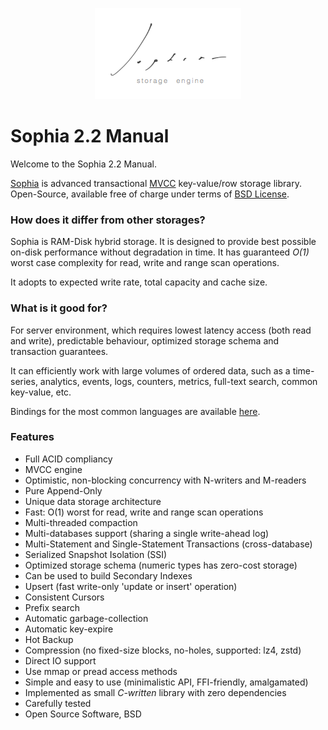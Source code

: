 
<p align="center">
	<img src="sophia.png" />
<p>

# Sophia 2.2 Manual

Welcome to the Sophia 2.2 Manual.

[Sophia](http://sophia.systems) is advanced transactional [MVCC](http://en.wikipedia.org/wiki/Multiversion_concurrency_control)
key-value/row storage library. Open-Source, available free of charge under terms of [BSD License](tutorial/license.md).

### How does it differ from other storages?

Sophia is RAM-Disk hybrid storage. It is designed to provide best possible on-disk performance without degradation
in time. It has guaranteed *O(1)* worst case complexity for read, write and range scan operations.

It adopts to expected write rate, total capacity and cache size.

### What is it good for?

For server environment, which requires
lowest latency access (both read and write), predictable behaviour, optimized storage schema and transaction guarantees.

It can efficiently work with large volumes of ordered data, such as a time-series,
analytics, events, logs, counters, metrics, full-text search, common key-value, etc.

Bindings for the most common languages are available [here](http://sophia.systems/drivers.html).

### Features

* Full ACID compliancy
* MVCC engine
* Optimistic, non-blocking concurrency with N-writers and M-readers
* Pure Append-Only
* Unique data storage architecture
* Fast: O(1) worst for read, write and range scan operations
* Multi-threaded compaction
* Multi-databases support (sharing a single write-ahead log)
* Multi-Statement and Single-Statement Transactions (cross-database)
* Serialized Snapshot Isolation (SSI)
* Optimized storage schema (numeric types has zero-cost storage)
* Can be used to build Secondary Indexes
* Upsert (fast write-only 'update or insert' operation)
* Consistent Cursors
* Prefix search
* Automatic garbage-collection
* Automatic key-expire
* Hot Backup
* Compression (no fixed-size blocks, no-holes, supported: lz4, zstd)
* Direct IO support
* Use mmap or pread access methods
* Simple and easy to use (minimalistic API, FFI-friendly, amalgamated)
* Implemented as small *C-written* library with zero dependencies
* Carefully tested
* Open Source Software, BSD
